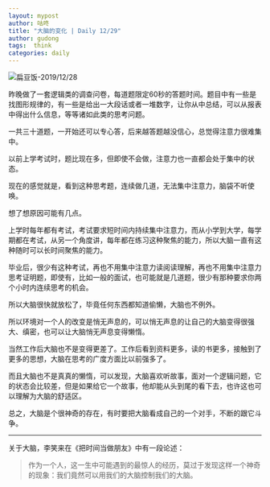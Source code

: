 ```yaml
---
layout: mypost
author: 咕咚
title: "大脑的变化 | Daily 12/29"
author: gudong
tags:  think
categories: daily
---
```


![扁豆饭-2019/12/28](https://imgkr.cn-bj.ufileos.com/ad3e424b-4a64-44e7-8fec-0dbb9bfd7701.jpg)

昨晚做了一套逻辑类的调查问卷，每道题限定60秒的答题时间。题目中有一些是找图形规律的，有一些是给出一大段话或者一堆数字，让你从中总结，可以从报表中得出什么信息，等等诸如此类的思考问题。

一共三十道题，一开始还可以专心答，后来越答题越没信心，总觉得注意力很难集中。

以前上学考试时，题比现在多，但即使不会做，注意力也一直都会处于集中的状态。

现在的感觉就是，看到这种思考题，连续做几道，无法集中注意力，脑袋不听使唤。

想了想原因可能有几点。

上学时每年都有考试，考试要求短时间内持续集中注意力，而从小学到大学，每学期都在考试，从另一个角度讲，每年都在练习这种聚焦的能力，所以大脑一直有这种随时可以长时间聚焦的能力。

毕业后，很少有这种考试，再也不用集中注意力读阅读理解，再也不用集中注意力思考证明题，即使有，比如一般的面试，也可能就是几道题，很少有那种要求你两个小时内连续思考的机会。

所以大脑很快就放松了，毕竟任何东西都知道偷懒，大脑也不例外。

所以环境对一个人的改变是悄无声息的，可以悄无声息的让自己的大脑变得很强大、缜密，也可以让大脑悄无声息变得懒惰。

当然工作后大脑也不是变得更差了。工作后看到资料更多，读的书更多，接触到了更多的思想，大脑在思考的广度方面比以前强多了。

而且大脑也不是真真的懒惰，可以发现，大脑喜欢听故事，面对一个逻辑问题，它的状态会比较差，但是如果给它一个故事，他却能从头到尾的看下去，也许这也可以理解为大脑的舒适区。

总之，大脑是个很神奇的存在，有时要把大脑看成自己的一个对手，不断的跟它斗争。

---

关于大脑，李笑来在《把时间当做朋友》中有一段论述：

> 作为一个人，这一生中可能遇到的最惊人的经历，莫过于发现这样一个神奇的现象：我们竟然可以用我们的大脑控制我们的大脑。

